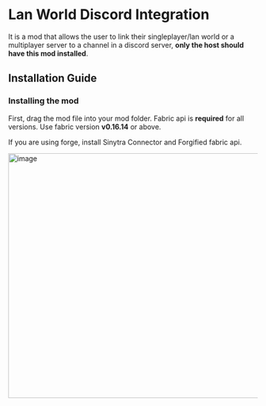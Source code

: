 # Lan World Discord Integration
It is a mod that allows the user to link their singleplayer/lan world or a multiplayer server to a channel in a discord server, **only the host should have this mod installed**.
## Installation Guide
### Installing the mod
First, drag the mod file into your mod folder. Fabric api is **required** for all versions. Use fabric version **v0.16.14** or above.

If you are using forge, install Sinytra Connector and Forgified fabric api.

<img width="630" height="494" alt="image" src="https://github.com/user-attachments/assets/b925d3a4-2330-448a-b4c7-1f0d0182f62c" />
